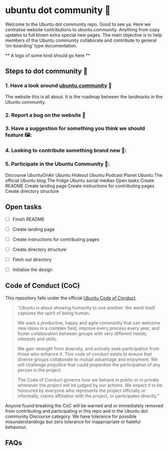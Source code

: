 # ubuntu dot community 👐

Welcome to the Ubuntu dot community repo. Good to see ya.  Here we centralise website contributions to ubuntu.community. Anything from copy updates to full blown 
extra special new pages. The main objective is to help members of the Ubuntu community collaborate and contribute to general ‘on-boarding’ type documentation.  

** A logo of some kind should go here **

## Steps to dot community :signal_strength:

### 1. Have a look around [ubuntu.community](https://ubuntu.community) :house_with_garden:
  
  The website this is all about. It is the roadmap between the landmarks in the Ubuntu community.

### 2. Report a bug on the website :bug: 

### 3. Have a suggestion for something you think we should feature 🖼️: 
  
### 4. Looking to contribute something brand new 👶:

### 5. Participate in the Ubuntu Community 💬: 

Discourse
UbuntuOnAir
Ubuntu Hideout
Ubuntu Podcast
Planet Ubuntu
The official Ubuntu blog
The fridge
Ubuntu social medias
Open tasks
Create README
Create landing page
Create instructions for contributing pages
Create directory structure


## Open tasks
- [ ] Finsih README
- [ ] Create landing page
- [ ] Create instructions for contributing pages
- [ ] Create directory structure
- [ ] Flesh out directory
- [ ] Initialise the design


## Code of Conduct (CoC)
This repository falls under the official [Ubuntu Code of Conduct](https://ubuntu.com/community/code-of-conduct). 

> “Ubuntu is about showing humanity to one another: the word itself captures the spirit of being human.
>
> We want a productive, happy and agile community that can welcome new ideas in a complex field, improve every process every year, and foster collaboration between
> groups with very different needs, interests and skills.
> 
> We gain strength from diversity, and actively seek participation from those who enhance it. This code of conduct exists to ensure that diverse groups collaborate
> to mutual advantage and enjoyment. We will challenge prejudice that could jeopardise the participation of any person in the project.
> 
> The Code of Conduct governs how we behave in public or in private whenever the project will be judged by our actions. We expect it to be honoured by everyone who
> represents the project officially or informally, claims affiliation with the project, or participates directly.”

Anyone found breaking the CoC will be warned and or immediately removed from contributing and participating in this repo and in the Ubuntu dot
community Discourse category. We have tolerance for possible misunderstandings but zero tolerance for inappropriate or hateful behaviour.   

## FAQs


